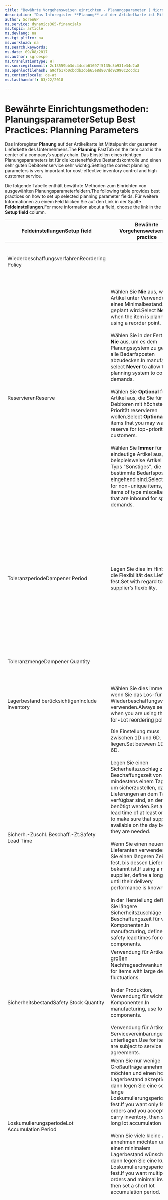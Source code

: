 ```yaml
---
title: "Bewährte Vorgehensweisen einrichten - Planungsparameter | Microsoft Docs"
description: "Das Inforegister **Planung** auf der Artikelkarte ist Mittelpunkt der gesamten Lieferkette des Unternehmens. Das Einstellen eines richtigen Planungsparameters ist für die kosteneffektive Bestandskontrolle und einen sehr guten Debitorenservice sehr wichtig."
author: SorenGP
ms.service: dynamics365-financials
ms.topic: article
ms.devlang: na
ms.tgt_pltfrm: na
ms.workload: na
ms.search.keywords: 
ms.date: 09/08/2017
ms.author: sgroespe
ms.translationtype: HT
ms.sourcegitcommit: 2c13559bb3dc44cdb61697f5135c5b931e34d2a8
ms.openlocfilehash: a9dfb17b0cbddb3d6b65e8d807dd92990c2ccdc1
ms.contentlocale: de-at
ms.lasthandoff: 03/22/2018

---
```

# <a name="setup-best-practices-planning-parameters"></a><span data-ttu-id="b8028-104">Bewährte Einrichtungsmethoden: Planungsparameter</span><span class="sxs-lookup"><span data-stu-id="b8028-104">Setup Best Practices: Planning Parameters</span></span>
<span data-ttu-id="b8028-105">Das Inforegister **Planung** auf der Artikelkarte ist Mittelpunkt der gesamten Lieferkette des Unternehmens.</span><span class="sxs-lookup"><span data-stu-id="b8028-105">The **Planning** FastTab on the item card is the center of a company’s supply chain.</span></span> <span data-ttu-id="b8028-106">Das Einstellen eines richtigen Planungsparameters ist für die kosteneffektive Bestandskontrolle und einen sehr guten Debitorenservice sehr wichtig.</span><span class="sxs-lookup"><span data-stu-id="b8028-106">Setting the correct planning parameters is very important for cost-effective inventory control and high customer service.</span></span>  

 <span data-ttu-id="b8028-107">Die folgende Tabelle enthält bewährte Methoden zum Einrichten von ausgewählten Planungsparameterfeldern.</span><span class="sxs-lookup"><span data-stu-id="b8028-107">The following table provides best practices on how to set up selected planning parameter fields.</span></span> <span data-ttu-id="b8028-108">Für weitere Informationen zu einem Feld klicken Sie auf den Link in der Spalte **Feldeinstellungen**.</span><span class="sxs-lookup"><span data-stu-id="b8028-108">For more information about a field, choose the link in the **Setup field** column.</span></span>  

|<span data-ttu-id="b8028-109">Feldeinstellungen</span><span class="sxs-lookup"><span data-stu-id="b8028-109">Setup field</span></span>|<span data-ttu-id="b8028-110">Bewährte Vorgehensweisen</span><span class="sxs-lookup"><span data-stu-id="b8028-110">Best practice</span></span>|<span data-ttu-id="b8028-111">Bemerkung</span><span class="sxs-lookup"><span data-stu-id="b8028-111">Comment</span></span>|  
|-----------------|-------------------|-------------|  
|<span data-ttu-id="b8028-112">Wiederbeschaffungsverfahren</span><span class="sxs-lookup"><span data-stu-id="b8028-112">Reordering Policy</span></span>||<span data-ttu-id="b8028-113">Weitere Informationen finden Sie unter [Bewährte Einrichtungsmethoden: Wiederbeschaffungsverfahren](setup-best-practices-reordering-policies.md).</span><span class="sxs-lookup"><span data-stu-id="b8028-113">For more information, see [Setup Best Practices: Reordering Policies](setup-best-practices-reordering-policies.md).</span></span>|  
|<span data-ttu-id="b8028-114">Reservieren</span><span class="sxs-lookup"><span data-stu-id="b8028-114">Reserve</span></span>|<span data-ttu-id="b8028-115">Wählen Sie **Nie** aus, wenn der Artikel unter Verwendung eines Minimalbestands geplant wird.</span><span class="sxs-lookup"><span data-stu-id="b8028-115">Select **Never** when the item is planned using a reorder point.</span></span><br /><br /> <span data-ttu-id="b8028-116">Wählen Sie in der Fertigung **Nie** aus, um es dem Planungssystem zu gestatten, alle Bedarfsposten abzudecken.</span><span class="sxs-lookup"><span data-stu-id="b8028-116">In manufacturing, select **Never** to allow the planning system to cover all demands.</span></span><br /><br /> <span data-ttu-id="b8028-117">Wählen Sie **Optional** für Artikel aus, die Sie für Debitoren mit höchster Priorität reservieren wollen.</span><span class="sxs-lookup"><span data-stu-id="b8028-117">Select **Optional** for items that you may want to reserve for top-priority customers.</span></span><br /><br /> <span data-ttu-id="b8028-118">Wählen Sie **Immer** für nicht eindeutige Artikel aus, wie beispielsweise Artikel des Typs "Sonstiges", die für bestimmte Bedarfsposten eingehend sind.</span><span class="sxs-lookup"><span data-stu-id="b8028-118">Select **Always** for non-unique items, such as items of type miscellaneous that are inbound for specific demands.</span></span>|<span data-ttu-id="b8028-119">Reservierungen wirken im Allgemeinen dem Zweck der Planung entgegen, nämlich einem Ausgleich zwischen Bedarf und Vorrat.</span><span class="sxs-lookup"><span data-stu-id="b8028-119">Reservations generally counteract the purpose of planning, which is to balance demand and supply.</span></span> <span data-ttu-id="b8028-120">Daher sollten Artikel, die für die Planung eingerichtet wurden, im Allgemeinen nicht reserviert werden.</span><span class="sxs-lookup"><span data-stu-id="b8028-120">Therefore, items that are set up for planning should generally not be reserved.</span></span><br /><br /> <span data-ttu-id="b8028-121">Wenn der Benutzer eine Lagerbestandsmenge für zukünftigen Bedarf reserviert, wird die Planungsgrundlage gestört, und der Minimalbestand funktioniert möglicherweise nicht ordnungsgemäß.</span><span class="sxs-lookup"><span data-stu-id="b8028-121">If the user reserves an inventory quantity for future demand, then the planning foundation will be disturbed, and the reorder point may not work correctly.</span></span> <span data-ttu-id="b8028-122">Selbst wenn der voraussichtliche Lagerbestand im Hinblick auf den Minimalbestand akzeptabel ist, stehen die Mengen möglicherweise aufgrund der Reservierung nicht zur Verfügung.</span><span class="sxs-lookup"><span data-stu-id="b8028-122">Even if the projected inventory level is acceptable with regard to the reorder point, the quantities may not be available because of the reservation.</span></span>|  
|<span data-ttu-id="b8028-123">Toleranzperiode</span><span class="sxs-lookup"><span data-stu-id="b8028-123">Dampener Period</span></span>|<span data-ttu-id="b8028-124">Legen Sie dies im Hinblick auf die Flexibilität des Lieferanten fest.</span><span class="sxs-lookup"><span data-stu-id="b8028-124">Set with regard to the supplier’s flexibility.</span></span>|<span data-ttu-id="b8028-125">Wenn der Lieferant Änderungen in letzter Minute an den Aufträgen akzeptiert, verwenden Sie eine längere Periode.</span><span class="sxs-lookup"><span data-stu-id="b8028-125">If the supplier accepts last-minute changes to orders, then use a longer period.</span></span> <span data-ttu-id="b8028-126">Wenn für den Lieferanten eine feste Planung erforderlich ist, dann halten Sie die Periode so kurz wie möglich.</span><span class="sxs-lookup"><span data-stu-id="b8028-126">If the supplier requires firm planning, then shorten your period as much as possible.</span></span><br /><br /> <span data-ttu-id="b8028-127">Informationen zur globalen Einrichtung, siehe [Designdetails: Planungsparameter](design-details-planning-parameters.md).</span><span class="sxs-lookup"><span data-stu-id="b8028-127">For information about the global setup, see [Design Details: Planning Parameters](design-details-planning-parameters.md).</span></span>|  
|<span data-ttu-id="b8028-128">Toleranzmenge</span><span class="sxs-lookup"><span data-stu-id="b8028-128">Dampener Quantity</span></span>||<span data-ttu-id="b8028-129">Informationen zur globalen Einrichtung, siehe [Designdetails: Planungsparameter](design-details-planning-parameters.md).</span><span class="sxs-lookup"><span data-stu-id="b8028-129">For information about the global setup, see [Design Details: Planning Parameters](design-details-planning-parameters.md).</span></span>|  
|<span data-ttu-id="b8028-130">Lagerbestand berücksichtigen</span><span class="sxs-lookup"><span data-stu-id="b8028-130">Include Inventory</span></span>|<span data-ttu-id="b8028-131">Wählen Sie dies immer aus, wenn Sie das Los-für-Los-Wiederbeschaffungsverfahren verwenden.</span><span class="sxs-lookup"><span data-stu-id="b8028-131">Always select when you are using the Lot-for-Lot reordering policy.</span></span>|<span data-ttu-id="b8028-132">Wählen Sie dies nur in bestimmten Fällen nicht aus, beispielsweise wenn keine Lagerartikel verkäuflich sind.</span><span class="sxs-lookup"><span data-stu-id="b8028-132">Do not select only in special situations, such as when inventory items are not sellable.</span></span>|  
|<span data-ttu-id="b8028-133">Sicherh.-Zuschl. Beschaff.-Zt.</span><span class="sxs-lookup"><span data-stu-id="b8028-133">Safety Lead Time</span></span>|<span data-ttu-id="b8028-134">Die Einstellung muss zwischen 1D und 6D. liegen.</span><span class="sxs-lookup"><span data-stu-id="b8028-134">Set between 1D and 6D.</span></span><br /><br /> <span data-ttu-id="b8028-135">Legen Sie einen Sicherheitszuschlag zur Beschaffungszeit von mindestens einem Tag fest, um sicherzustellen, dass die Lieferungen an dem Tag verfügbar sind, an dem sie benötigt werden.</span><span class="sxs-lookup"><span data-stu-id="b8028-135">Set a safety lead time of at least one day to make sure that supplies are available on the day before they are needed.</span></span><br /><br /> <span data-ttu-id="b8028-136">Wenn Sie einen neuen Lieferanten verwenden, legen Sie einen längeren Zeitraum fest, bis dessen Liefertreue bekannt ist.</span><span class="sxs-lookup"><span data-stu-id="b8028-136">If using a new supplier, define a longer time until their delivery performance is known.</span></span><br /><br /> <span data-ttu-id="b8028-137">In der Herstellung definieren Sie längere Sicherheitszuschläge zur Beschaffungszeit für wichtige Komponenten.</span><span class="sxs-lookup"><span data-stu-id="b8028-137">In manufacturing, define longer safety lead times for critical components.</span></span>|<span data-ttu-id="b8028-138">Vom System geplante Lieferungen, um zu vermeiden, dass am gleichen Tag, an dem Bestand nicht lieferbar ist, Bestand nicht lieferbar ist.</span><span class="sxs-lookup"><span data-stu-id="b8028-138">Supply that is planned by the system to avoid a stock-out will arrive on the same day that the stock-out occurs.</span></span> <span data-ttu-id="b8028-139">Dies kann sich möglicherweise als mehrere Stunden zu spät erweisen, wenn beispielsweise der Bedarf morgens erforderlich ist und die Lieferung am Nachmittag eingeht.</span><span class="sxs-lookup"><span data-stu-id="b8028-139">This may be several hours too late if, for example, the demand is needed in the morning and the supply arrives in the afternoon.</span></span> <span data-ttu-id="b8028-140">**Hinweis:** Das Feld **Sicherh.-Zuschl.-Zt.** verwendet den Basiskalender.</span><span class="sxs-lookup"><span data-stu-id="b8028-140">**Note:**  The **Safety Lead Time** field uses the base calendar.</span></span> <span data-ttu-id="b8028-141">Daher bedeutet 14T nicht notwendigerweise zwei Wochen.</span><span class="sxs-lookup"><span data-stu-id="b8028-141">Therefore, 14D is not necessarily two weeks.</span></span>|  
|<span data-ttu-id="b8028-142">Sicherheitsbestand</span><span class="sxs-lookup"><span data-stu-id="b8028-142">Safety Stock Quantity</span></span>|<span data-ttu-id="b8028-143">Verwendung für Artikel mit großen Nachfrageschwankungen.</span><span class="sxs-lookup"><span data-stu-id="b8028-143">Use for items with large demand fluctuations.</span></span><br /><br /> <span data-ttu-id="b8028-144">In der Produktion, Verwendung für wichtige Komponenten.</span><span class="sxs-lookup"><span data-stu-id="b8028-144">In manufacturing, use for critical components.</span></span><br /><br /> <span data-ttu-id="b8028-145">Verwendung für Artikel, die Servicevereinbarungen unterliegen.</span><span class="sxs-lookup"><span data-stu-id="b8028-145">Use for items that are subject to service agreements.</span></span>|<span data-ttu-id="b8028-146">Wenn das Feld **Minimalbestant** nicht ausgefüllt ist, dann dient der Sicherheitsbestand auch als Minimalbestand.</span><span class="sxs-lookup"><span data-stu-id="b8028-146">If the **Reorder Point** field is not filled, then the safety stock quantity also functions as a reorder point.</span></span>|  
|<span data-ttu-id="b8028-147">Loskumulierungsperiode</span><span class="sxs-lookup"><span data-stu-id="b8028-147">Lot Accumulation Period</span></span>|<span data-ttu-id="b8028-148">Wenn Sie nur wenige Großaufträge annehmen möchten und einen hohen Lagerbestand akzeptieren, dann legen Sie eine sehr lange Loskumulierungsperiode fest.</span><span class="sxs-lookup"><span data-stu-id="b8028-148">If you want only few big orders and you accept to carry inventory, then set a long lot accumulation period.</span></span><br /><br /> <span data-ttu-id="b8028-149">Wenn Sie viele kleine Aufträge annehmen möchten und sich einen minimalem Lagerbestand wünschen, dann legen Sie eine kurze Loskumulierungsperiode fest.</span><span class="sxs-lookup"><span data-stu-id="b8028-149">If you want multiple small orders and minimal inventory, then set a short lot accumulation period.</span></span>|<span data-ttu-id="b8028-150">Die Loskumulierungsperiode ist im Allgemeinen die längste Periode, in der Sie über Lagerbestand verfügen.</span><span class="sxs-lookup"><span data-stu-id="b8028-150">The lot accumulation period is generally the longest period that you will carry inventory.</span></span>|  
|<span data-ttu-id="b8028-151">Minimalbestand</span><span class="sxs-lookup"><span data-stu-id="b8028-151">Reorder Point</span></span>|<span data-ttu-id="b8028-152">Ermitteln Sie den Minimalbestand auf Basis des Anforderungsprofils des Artikels.</span><span class="sxs-lookup"><span data-stu-id="b8028-152">Base the reorder point on the item’s demand profile.</span></span>|<span data-ttu-id="b8028-153">Wenn laut historischen Daten während einer Beschaffungszeit von sieben Tagen der durchschnittliche Bedarf des Artikels 100 Einheiten beträgt, kann der Minimalbestand auf 100 festgelegt werden.</span><span class="sxs-lookup"><span data-stu-id="b8028-153">If historical data shows that the item’s average demand is 100 units during a lead time of seven days, then the reorder point can be set to 100 as a minimum.</span></span><br /><br /> <span data-ttu-id="b8028-154">Das bedeutet, dass bei einer Abnahme des Lagerbestands auf unter 100 Einheiten das Planungssystem die Wiederbeschaffung des Artikels vorschlägt, da für die Wiederbeschaffung sieben Tage benötigt werden und genügend Einheiten vorhanden sein müssen, um den Bedarf in diesen sieben Tagen zu decken.</span><span class="sxs-lookup"><span data-stu-id="b8028-154">This means that when the inventory level falls below 100 units, then the planning system will suggest to replenish because it takes seven days to supply the item, and there must be enough to cover the demand within those seven days.</span></span>|  
|<span data-ttu-id="b8028-155">Zeitrahmen</span><span class="sxs-lookup"><span data-stu-id="b8028-155">Time Bucket</span></span>|<span data-ttu-id="b8028-156">Ein leeres Feld bedeutet, dass der Lagerbestand jeden Tag überprüft wird.</span><span class="sxs-lookup"><span data-stu-id="b8028-156">Leave blank, meaning that the inventory level is checked every day.</span></span>|<span data-ttu-id="b8028-157">Bei täglicher Überprüfung des Lagerbestands ist eine optimale Planung des Minimalbestands sichergestellt.</span><span class="sxs-lookup"><span data-stu-id="b8028-157">Checking the inventory level every day ensures optimal reorder point planning.</span></span> <span data-ttu-id="b8028-158">**Hinweis:** Ein Zeitrahmen von 1W bedeutet, dass der Lagerbestand möglicherweise eine Woche bevor ein Beschaffungsauftrag vorgeschlagen wird, unter dem Minimalbestand liegt.</span><span class="sxs-lookup"><span data-stu-id="b8028-158">**Note:**  A time bucket of 1W means that the inventory level may be below the reorder point for one week before a supply order is suggested.</span></span>|  
|<span data-ttu-id="b8028-159">Rundungspräzision</span><span class="sxs-lookup"><span data-stu-id="b8028-159">Rounding Precision</span></span>|<span data-ttu-id="b8028-160">In der teuren Produktion auf 0,00001 festgelegt.</span><span class="sxs-lookup"><span data-stu-id="b8028-160">In expensive manufacturing, set to 0.00001.</span></span>|<span data-ttu-id="b8028-161">Große Rundungsmengen an Ausschuss oder Materialverbrauch können zu sehr hohen Lagerkosten führen.</span><span class="sxs-lookup"><span data-stu-id="b8028-161">Large rounding quantities of scrap or material consumption can amount to very large inventory costs.</span></span> <span data-ttu-id="b8028-162">Es kann daher von Bedeutung sein, die kleinste Rundungspräzision festzulegen, um diese potenziellen Kosten zu minimieren.</span><span class="sxs-lookup"><span data-stu-id="b8028-162">It may therefore be relevant to set the smallest rounding precision to minimize this potential cost.</span></span>|  

> [!NOTE]  
>  <span data-ttu-id="b8028-163">Die bewährten Methoden zu Planungsparametern auf Artikelkarten gelten auch für dieselben Felder auf Lagerhaltungsdatenkarten.</span><span class="sxs-lookup"><span data-stu-id="b8028-163">The best practices for planning parameters on item cards also apply to the same fields on SKU cards.</span></span>  
>   
>  <span data-ttu-id="b8028-164">Wenn Unternehmen den Bedarf an verschiedenen Lagerorten planen, empfiehlt es sich, für jeden Standort Lagerhaltungsdaten festzulegen und den gesamten Bedarf mit einem Wert im Feld **Lagerortcode** zu erstellen.</span><span class="sxs-lookup"><span data-stu-id="b8028-164">If companies plan for demand at different locations, then it is strongly advised to define SKUs for each location and that all demand is created by using a value in the **Location Code** field.</span></span> <span data-ttu-id="b8028-165">Weitere Informationen finden Sie unter [Designdetails: Bedarf an leerem Lagerort](design-details-demand-at-blank-location.md)</span><span class="sxs-lookup"><span data-stu-id="b8028-165">For more information, see [Design Details: Demand at Blank Location](design-details-demand-at-blank-location.md).</span></span>  

## <a name="see-also"></a><span data-ttu-id="b8028-166">Siehe auch</span><span class="sxs-lookup"><span data-stu-id="b8028-166">See Also</span></span>  
 <span data-ttu-id="b8028-167">[Bewährte Einrichtungsmethoden: Beschaffungsplanung](setup-best-practices-supply-planning.md) </span><span class="sxs-lookup"><span data-stu-id="b8028-167">[Setup Best Practices: Supply Planning](setup-best-practices-supply-planning.md) </span></span>  
 <span data-ttu-id="b8028-168">[Designdetails: Vorratsplanung](design-details-supply-planning.md) </span><span class="sxs-lookup"><span data-stu-id="b8028-168">[Design Details: Supply Planning](design-details-supply-planning.md) </span></span>  
 [<span data-ttu-id="b8028-169">Richten Sie komplexe Anwendungsbereiche mithilfe bewährter Methoden ein</span><span class="sxs-lookup"><span data-stu-id="b8028-169">Set Up Complex Application Areas Using Best Practices</span></span>](set-up-complex-application-areas-using-best-practices.md)  
 <span data-ttu-id="b8028-170">[Arbeiten mit [!INCLUDE[d365fin](includes/d365fin_md.md)]](ui-work-product.md)</span><span class="sxs-lookup"><span data-stu-id="b8028-170">[Working with [!INCLUDE[d365fin](includes/d365fin_md.md)]](ui-work-product.md)</span></span>

